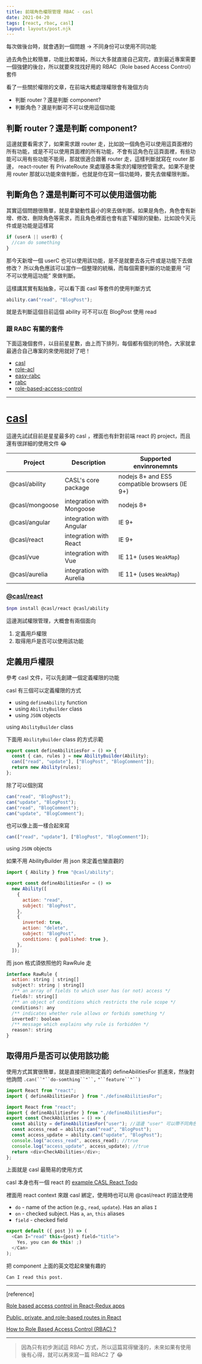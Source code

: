 ```yaml
---
title: 前端角色權限管理 RBAC - casl
date: 2021-04-20
tags: [react, rbac, casl]
layout: layouts/post.njk
---
```


每次做後台時，就會遇到一個問題 → 不同身份可以使用不同功能

過去角色比較簡單，功能比較單純，所以大多就直接自己寫完，直到最近專案需要一個強健的後台，所以就要來找找好用的 RBAC（Role based Access Control） 套件

看了一些關於權限的文章，在前端大概處理權限會有幾個方向

- 判斷 router？還是判斷 component?
- 判斷角色？還是判斷可不可以使用這個功能

## 判斷 router？還是判斷 component?

這邊就要看需求了，如果需求跟 router 走，比如說一個角色可以使用這頁面裡的所有功能，或是不可以使用頁面裡的所有功能，不會有這角色在這頁面裡，有些功能可以用有些功能不能用，那就很適合跟著 router 走，這樣判斷就寫在 router 那邊， react-router 有 PrivateRoute 來處理基本需求的權限控管需求。如果不是使用 router 那就以功能來做判斷，也就是你在寫一個功能時，要先去做權限判斷。

## 判斷角色？還是判斷可不可以使用這個功能

其實這個問題很簡單，就是拿變動性最小的來去做判斷。如果是角色，角色會有新增、修改、刪除角色等需求，而且角色裡面也會有底下權限的變動，比如說今天元件或是功能是這樣寫

```js
if (userA || userB) {
  //can do something
}
```

那今天新增一個 userC 也可以使用該功能，是不是就要去各元件或是功能下去做修改？ 所以角色應該可以當作一個整理的統稱，而每個需要判斷的功能要用 “可不可以使用這功能” 來做判斷。

這樣講其實有點抽象，可以看下面 casl 等套件的使用判斷方式

```js
ability.can("read", "BlogPost");
```

就是去判斷這個目前這個 ability 可不可以在 BlogPost 使用 read

### 跟 RABC 有關的套件

下面這幾個套件，以目前星星數，由上而下排列，每個都有個別的特色，大家就拿最適合自己專案的來使用就好了吧！

- [casl](https://github.com/stalniy/casl)
- [role-acl](https://github.com/tensult/role-acl#readme)
- [easy-rabc](https://github.com/DeadAlready/easy-rbac#readme)
- [rabc](https://www.npmjs.com/package/rbac)
- [role-based-access-control](https://github.com/umair-khanzada/role-based-access-control)

---

# [casl](https://casl.js.org/v5/en)

這邊先試試目前是星星最多的 casl ，裡面也有針對前端 react 的 project，而且還有很詳細的使用文件 😂

| Project        | Description               | Supported envinronemnts                       |
| -------------- | ------------------------- | --------------------------------------------- |
| @casl/ability  | CASL's core package       | nodejs 8+ and ES5 compatible browsers (IE 9+) |
| @casl/mongoose | integration with Mongoose | nodejs 8+                                     |
| @casl/angular  | integration with Angular  | IE 9+                                         |
| @casl/react    | integration with React    | IE 9+                                         |
| @casl/vue      | integration with Vue      | IE 11+ (uses `WeakMap`)                       |
| @casl/aurelia  | integration with Aurelia  | IE 11+ (uses `WeakMap`)                       |

### [@casl/react](https://github.com/stalniy/casl/blob/master/packages/casl-react)

```bash
$npm install @casl/react @casl/ability
```

這邊測試權限管理，大概會有兩個面向

1. 定義用戶權限
2. 取得用戶是否可以使用該功能

## 定義用戶權限

參考 casl 文件，可以先創建一個定義權限的功能

casl 有三個可以定義權限的方式

- using `defineAbility` function
- using `AbilityBuilder` class
- using `JSON` objects

using `AbilityBuilder` class

下面用 `AbilityBuilder` class 的方式示範

```js
export const defineAbilitiesFor = () => {
  const { can, rules } = new AbilityBuilder(Ability);
  can(["read", "update"], ["BlogPost", "BlogComment"]);
  return new Ability(rules);
};
```

除了可以個別寫

```js
can("read", "BlogPost");
can("update", "BlogPost");
can("read", "BlogComment");
can("update", "BlogComment");
```

也可以像上面一樣合起來寫

```js
can(["read", "update"], ["BlogPost", "BlogComment"]);
```

using `JSON` objects

如果不用 AbilityBuilder 用 json 來定義也蠻直觀的

```js
import { Ability } from "@casl/ability";

export const defineAbilitiesFor = () =>
  new Ability([
    {
      action: "read",
      subject: "BlogPost",
    },
    {
      inverted: true,
      action: "delete",
      subject: "BlogPost",
      conditions: { published: true },
    },
  ]);
```

而 json 格式須依照他的 RawRule 走

```js
interface RawRule {
  action: string | string[]
  subject?: string | string[]
  /** an array of fields to which user has (or not) access */
  fields?: string[]
  /** an object of conditions which restricts the rule scope */
  conditions?: any
  /** indicates whether rule allows or forbids something */
  inverted?: boolean
  /** message which explains why rule is forbidden */
  reason?: string
}
```

## 取得用戶是否可以使用該功能

使用方式其實很簡單，就是直接把剛剛定義的 defineAbilitiesFor 抓進來，然後對他詢問 ` .can(``"``do-somthing``"``, ` ` "``feature``"``) `

```js
import React from "react";
import { defineAbilitiesFor } from "./defineAbilitiesFor";

import React from "react";
import { defineAbilitiesFor } from "./defineAbilitiesFor";
export const CheckAbilities = () => {
  const ability = defineAbilitiesFor("user"); //這邊 "user" 可以帶不同角色，或是 userInfo
  const access_read = ability.can("read", "BlogPost");
  const access_update = ability.can("update", "BlogPost");
  console.log("access_read", access_read); //true
  console.log("access_update", access_update); //true
  return <div>CheckAbilities</div>;
};
```

上面就是 casl 最簡易的使用方式

casl 本身也有一個 react 的 [example CASL React Todo](https://codesandbox.io/s/github/stalniy/casl-examples/tree/master/packages/react-todo)

裡面用 react context 來跟 casl 綁定，使用時也可以用 @casl/react 的語法使用

- `do` - name of the action (e.g., `read`, `update`). Has an alias `I`
- `on` - checked subject. Has `a`, `an`, `this` aliases
- `field` - checked field

```js
export default ({ post }) => (
  <Can I="read" this={post} field="title">
    Yes, you can do this! ;)
  </Can>
);
```

把 component 上面的英文唸起來蠻有趣的

```text
Can I read this post.
```

---

[reference]

[Role based access control in React-Redux apps](https://medium.com/@perfectsudh/role-based-access-control-in-react-redux-apps-8454d4ca1a3b)

[Public, private, and role-based routes in React](https://javascript.plainenglish.io/role-based-authorization-role-based-access-control-v-2-in-react-js-cb958e338f4b)

[How to Role Based Access Control (RBAC) ?](https://dev.to/thearvindnarayan/how-to-role-based-access-control-rbac-2935)

---

> 因為只有初步測試這 RBAC 方式，所以這篇寫得蠻淺的，未來如果有使用後有心得，就可以再來寫一篇 RBAC2 了 😂
